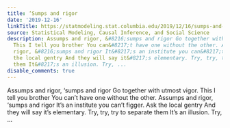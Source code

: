 ```yaml
---
title: ‘Sumps and rigor
date: '2019-12-16'
linkTitle: https://statmodeling.stat.columbia.edu/2019/12/16/sumps-and-rigor/
source: Statistical Modeling, Causal Inference, and Social Science
description: Assumps and rigor, &#8216;sumps and rigor Go together with utmost vigor.
  This I tell you brother You can&#8217;t have one without the other. Assumps and
  rigor, &#8216;sumps and rigor It&#8217;s an institute you can&#8217;t figger. Ask
  the local gentry And they will say it&#8217;s elementary. Try, try, try to separate
  them It&#8217;s an illusion. Try, ...
disable_comments: true
---
```

Assumps and rigor, &#8216;sumps and rigor Go together with utmost vigor. This I tell you brother You can&#8217;t have one without the other. Assumps and rigor, &#8216;sumps and rigor It&#8217;s an institute you can&#8217;t figger. Ask the local gentry And they will say it&#8217;s elementary. Try, try, try to separate them It&#8217;s an illusion. Try, ...